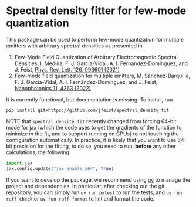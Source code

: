 # Spectral density fitter for few-mode quantization
This package can be used to perform few-mode quantization for multiple emitters with arbitrary spectral densities as presented in

1. Few-Mode Field Quantization of Arbitrary Electromagnetic Spectral Densities, I. Medina, F. J. García-Vidal, A. I. Fernández-Domínguez, and J. Feist, [Phys. Rev. Lett. 126, 093601 (2021)](https://doi.org/10.1103/PhysRevLett.126.093601)
2. Few-mode field quantization for multiple emitters, M. Sánchez-Barquilla, F. J. García-Vidal, A. I. Fernández-Domínguez, and J. Feist, [Nanophotonics 11, 4363 (2022)](https://doi.org/10.1515/nanoph-2021-0795)

It is currently functional, but documentation is missing. To install, run
```
pip install git+https://github.com/jfeist/spectral_density_fit
```
NOTE that `spectral_density_fit` recently changed from forcing 64-bit mode for jax (which the code uses to get the gradients of the function to minimize in the fit, and to support running on GPUs) to not touching the configuration automatically. In practice, it is likely that you want to use 64-bit precision for the fitting, to do so, you need to run, **before** any other calculations, the following:
```python
import jax
jax.config.update("jax_enable_x64", True)
```

If you want to develop the package, we recommend using
[uv](https://docs.astral.sh/uv) to manage the project and dependencies. In
particular, after checking out the git repository, you can simply run `uv run
pytest` to run the tests, and `uv run ruff check` or `uv run ruff format` to
lint and format the code.